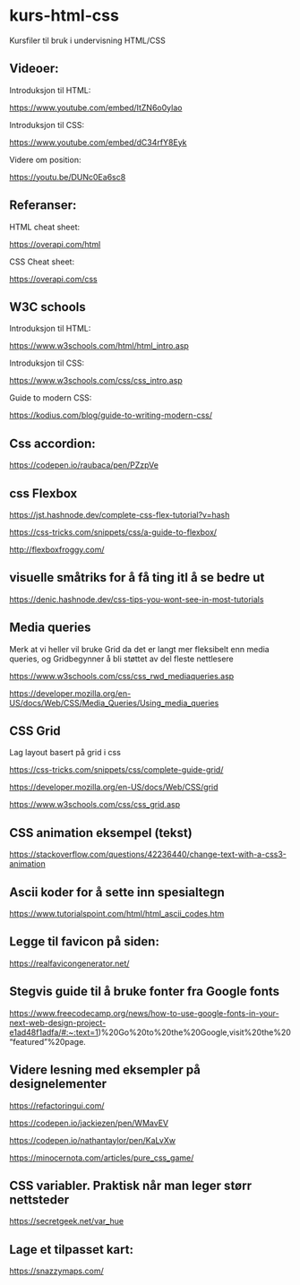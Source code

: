 # kurs-html-css
Kursfiler til bruk i undervisning HTML/CSS


## Videoer:

Introduksjon til HTML:

https://www.youtube.com/embed/ItZN6o0ylao

Introduksjon til CSS:

https://www.youtube.com/embed/dC34rfY8Eyk

Videre om position:

https://youtu.be/DUNc0Ea6sc8


## Referanser:

HTML cheat sheet:

https://overapi.com/html

CSS Cheat sheet:

https://overapi.com/css


## W3C schools

Introduksjon til HTML:

https://www.w3schools.com/html/html_intro.asp

Introduksjon til CSS:

https://www.w3schools.com/css/css_intro.asp

Guide to modern CSS:

https://kodius.com/blog/guide-to-writing-modern-css/

## Css accordion:

https://codepen.io/raubaca/pen/PZzpVe

## css Flexbox

https://jst.hashnode.dev/complete-css-flex-tutorial?v=hash

https://css-tricks.com/snippets/css/a-guide-to-flexbox/

http://flexboxfroggy.com/

## visuelle småtriks for å få ting itl å se bedre ut

https://denic.hashnode.dev/css-tips-you-wont-see-in-most-tutorials

## Media queries

Merk at vi heller vil bruke Grid da det er langt mer fleksibelt enn media queries, og Gridbegynner å bli støttet av del fleste nettlesere

https://www.w3schools.com/css/css_rwd_mediaqueries.asp

https://developer.mozilla.org/en-US/docs/Web/CSS/Media_Queries/Using_media_queries

## CSS Grid

Lag layout basert på grid i css

https://css-tricks.com/snippets/css/complete-guide-grid/

https://developer.mozilla.org/en-US/docs/Web/CSS/grid

https://www.w3schools.com/css/css_grid.asp

## CSS animation eksempel (tekst)

https://stackoverflow.com/questions/42236440/change-text-with-a-css3-animation

## Ascii koder for å sette inn spesialtegn

https://www.tutorialspoint.com/html/html_ascii_codes.htm

## Legge til favicon på siden:

https://realfavicongenerator.net/


## Stegvis guide til å bruke fonter fra Google fonts

https://www.freecodecamp.org/news/how-to-use-google-fonts-in-your-next-web-design-project-e1ad48f1adfa/#:~:text=1)%20Go%20to%20the%20Google,visit%20the%20“featured”%20page.

## Videre lesning med eksempler på designelementer

https://refactoringui.com/

https://codepen.io/jackiezen/pen/WMavEV

https://codepen.io/nathantaylor/pen/KaLvXw

https://minocernota.com/articles/pure_css_game/


## CSS variabler. Praktisk når man leger størr nettsteder

https://secretgeek.net/var_hue

## Lage et tilpasset kart:

https://snazzymaps.com/
